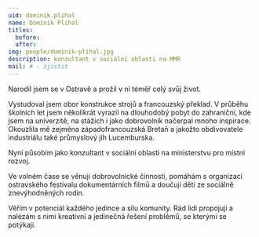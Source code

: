 ```yaml
---
uid: dominik.plihal
name: Dominik Plíhal
titles:
  before: 
  after:
img: people/dominik-plihal.jpg 
description: konzultant v sociální oblasti na MMR
mail: # - zjistit
---
```


Narodil jsem se v Ostravě a prožil v ní téměř celý svůj život.

Vystudoval jsem obor konstrukce strojů a francouzský překlad. V průběhu školních let jsem několikrát vyrazil na dlouhodobý pobyt do zahraniční, kde jsem na univerzitě, na stážích i jako dobrovolník načerpal mnoho inspirace. Okouzlila mě zejména západofrancouzská Bretaň a jakožto obdivovatele industriálu také průmyslový jih Lucemburska.

Nyní působím jako konzultant v sociální oblasti na ministerstvu pro místní rozvoj.

Ve volném čase se věnuji dobrovolnické činnosti, pomáhám s organizací ostravského festivalu dokumentárních filmů a doučuji děti ze sociálně znevýhodněných rodin.

Věřím v potenciál každého jedince a sílu komunity. Rád lidi propojuji a nalézám s nimi kreativní a jedinečná řešení problémů, se kterými se potýkají.

